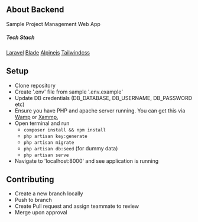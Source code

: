 ## About Backend

Sample Project Management Web App

##### Tech Stach
[Laravel](https://www.laravel.com)
[Blade](https://laravel.com/docs/8.x)
[Alpinejs](https://github.com/alpinejs/alpine)
[Tailwindcss](https://www.tailwindcss.com)

## Setup

- Clone repository
- Create '.env' file from sample '.env.example'
- Update DB credentials (DB_DATABASE, DB_USERNAME, DB_PASSWORD etc)
- Ensure you have PHP and apache server running. You can get this via [Wamp](https://www.wampserver.com/en/) or [Xammp](https://www.apachefriends.org/), 
- Open terminal and run 
  - `composer install && npm install`
  - `php artisan key:generate`
  - `php artisan migrate`
  - `php artisan db:seed` (for dummy data)
  - `php artisan serve`
- Navigate to 'localhost:8000' and see application is running

## Contributing

- Create a new branch locally
- Push to branch
- Create Pull request and assign teammate to review
- Merge upon approval

